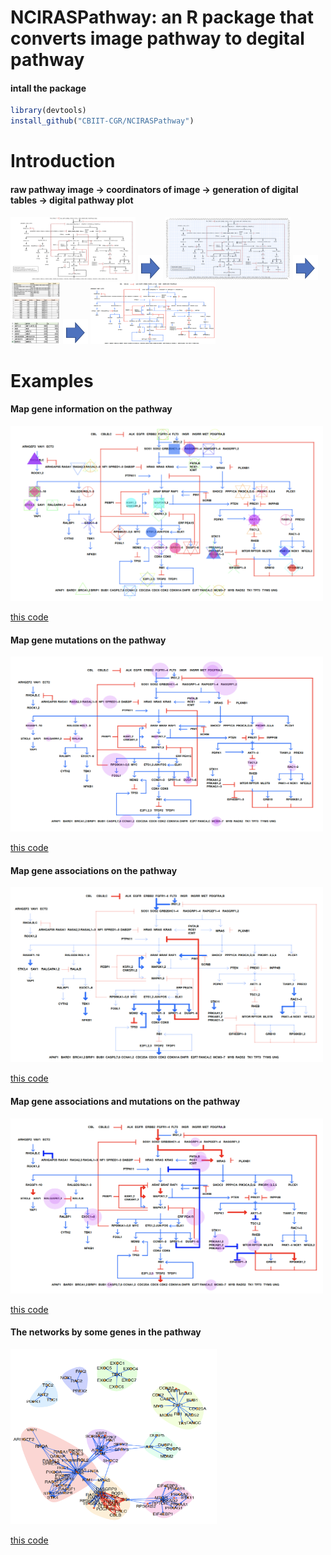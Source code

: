 # NCIRASPathway: an R package that converts image pathway to degital pathway 
#### intall the package
```r
library(devtools)
install_github("CBIIT-CGR/NCIRASPathway")
``` 
 
# Introduction
#### raw pathway image -> coordinators of image -> generation of digital tables -> digital pathway plot 
<img src="examples/01_1ras-pathway-v2.png" width="200" height="100"> <img src="examples/00.png" width="40" height="40"> 
<img src="examples/01_2ras-pathway-v2.png" width="200" height="100"> <img src="examples/00.png" width="40" height="40">
<img src="examples/01_3ras-pathway-v2.png" width="80" height="100"> <img src="examples/00.png" width="40" height="40"> 
<img src="examples/01_4ras-pathway-v2.png" width="200" height="100">
# Examples
#### Map gene information on the pathway
<img src="examples/02_1ras-pathway-v2.png" width="500" height="280">
 
[this code](examples/02_1NCIRASPathway.R)

#### Map gene mutations on the pathway
<img src="examples/02_2ras-pathway-v2.png" width="500" height="280">
 
[this code](examples/02_2NCIRASPathway.R)

#### Map gene associations on the pathway
<img src="examples/02_3ras-pathway-v2.png" width="500" height="280">
 
[this code](examples/02_3NCIRASPathway.R)

#### Map gene associations and mutations on the pathway
<img src="examples/02_4ras-pathway-v2.png" width="500" height="280">
 
[this code](examples/02_4ras-pathway-v2.R)

#### The networks by some genes in the pathway
<img src="examples/02_5ras-pathway-v2.png" width="330" height="280">
 
[this code](examples/02_5ras-pathway-v2.R)
